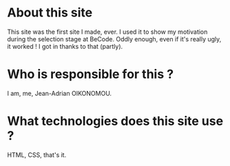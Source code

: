 # About this site
This site was the first site I made, ever. I used it to show my motivation during the selection stage at BeCode. Oddly enough, even if it's really ugly, it worked ! I got in thanks to that (partly).

# Who is responsible for this ?
I am, me, Jean-Adrian OIKONOMOU.

# What technologies does this site use ?
HTML, CSS, that's it.
